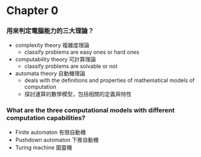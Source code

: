 Chapter 0
===
### 用來判定電腦能力的三大理論？
- complexity theory 複雜度理論
    - classify problems are easy ones or hard ones
- computability theory 可計算理論
    - classify problems are solvable or not
- automata theory 自動機理論
    - deals with the definitions and properties of mathematical models of computation
    - 探討運算的數學模型，包括相關的定義與特性

### What are the three computational models with different computation capabilities?
- Finite automaton 有限自動機
- Pushdown automaton 下推自動機
- Turing machine 圖靈機